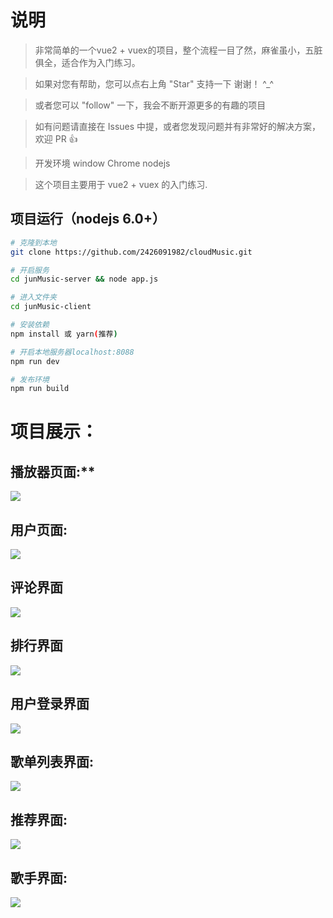

# 说明

>  非常简单的一个vue2 + vuex的项目，整个流程一目了然，麻雀虽小，五脏俱全，适合作为入门练习。

>  如果对您有帮助，您可以点右上角 "Star" 支持一下 谢谢！ ^_^

>  或者您可以 "follow" 一下，我会不断开源更多的有趣的项目

>  如有问题请直接在 Issues 中提，或者您发现问题并有非常好的解决方案，欢迎 PR 👍

>  开发环境 window Chrome  nodejs 

>  这个项目主要用于 vue2 + vuex 的入门练习.
>  

## 项目运行（nodejs 6.0+）
``` bash
# 克隆到本地
git clone https://github.com/2426091982/cloudMusic.git

# 开启服务
cd junMusic-server && node app.js

# 进入文件夹
cd junMusic-client

# 安装依赖
npm install 或 yarn(推荐)

# 开启本地服务器localhost:8088
npm run dev

# 发布环境
npm run build
```

# **项目展示：**

## 播放器页面:**

![](https://ftp.bmp.ovh/imgs/2021/06/fe7eba4d8a5a8457.png)
## **用户页面:**
![](https://ftp.bmp.ovh/imgs/2021/06/6894ebf1e738aa2f.png)
## 评论界面
![](https://ftp.bmp.ovh/imgs/2021/06/ae394679d5a7fc2f.png)
## 排行界面
![](https://ftp.bmp.ovh/imgs/2021/06/a5feb0dd4aadb6da.png)
## 用户登录界面
![](https://ftp.bmp.ovh/imgs/2021/06/33ff35fb2aec3e09.png)
## 歌单列表界面:
![](https://ftp.bmp.ovh/imgs/2021/06/31a50b962271a605.png)
## 推荐界面:
![](https://ftp.bmp.ovh/imgs/2021/06/300e54fd7d69e5f3.png)
## 歌手界面:
![](https://ftp.bmp.ovh/imgs/2021/06/7bb0c23eb4f9be10.png)
